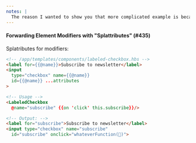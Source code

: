 ```yaml
---
notes: |
  The reason I wanted to show you that more complicated example is because it's a bit truer to life when you're thinking about forwarding on modifiers. Let's take a look at a more real-world example. And also keeping with the theme of Global Accessiblity Awareness Day, the example is about using labels for Inputs
---
```


#### Forwarding Element Modifiers with "Splattributes" (#435)

Splatributes for modifiers:

```html
<!-- /app/templates/components/labeled-checkbox.hbs -->
<label for={{@name}}>Subscribe to newsletter</label>
<input
  type="checkbox" name={{@name}}
  id={{@name}} ...attributes
>
```
<!-- .element: class="fragment" -->

```html
<!-- Usage -->
<LabeledCheckbox
  @name="subscribe" {{on 'click' this.subscribe}}/>
```
<!-- .element: class="fragment" -->


```html
<!-- Output: -->
<label for="subscribe">Subscribe to newsletter</label>
<input type="checkbox" name="subscribe"
  id="subscribe" onclick="whateverFunction(🙈)">
```
